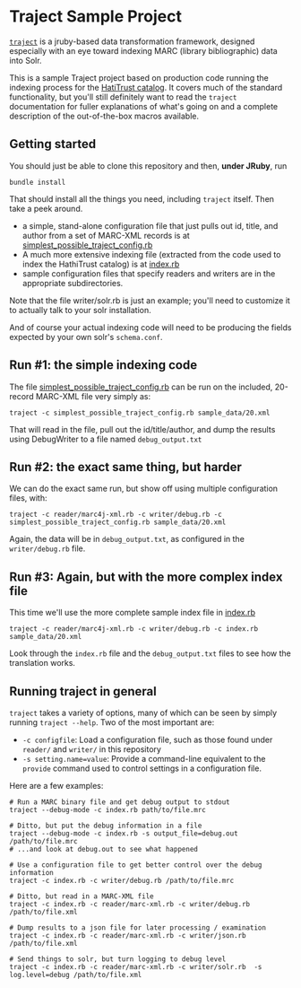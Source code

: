 # Traject Sample Project

[`traject`](http://github.com/traject-project/traject/) is a jruby-based data transformation framework, designed
especially with an eye toward indexing MARC (library bibliographic) data into Solr.

This is a sample Traject project based on production code running the
indexing process for the [HatiTrust
catalog](http://www.hathitrust.org/). It covers much of the standard
functionality, but you'll still definitely want to read the `traject`
documentation for fuller explanations of what's going on and a
complete description of the out-of-the-box macros available.


## Getting started

You should just be able to clone this repository and then, **under
JRuby**, run

```
bundle install
```

That should install all the things you need, including `traject` itself. Then take a peek around.

* a simple, stand-alone configuration file that just pulls out id, title, and author from a set of MARC-XML records is at [simplest_possible_traject_config.rb](simplest_possible_traject_config.rb)
* A much more extensive indexing file (extracted from the code used to index the HathiTrust catalog) is at [index.rb](index.rb)
* sample configuration files that specify readers and writers are in the appropriate subdirectories.

Note that the file writer/solr.rb is just an example; you'll need to
customize it to actually talk to your solr installation.

And of course your actual indexing code will need to be producing the fields
expected by your own solr's `schema.conf`.


## Run #1: the simple indexing code

The file [simplest_possible_traject_config.rb](blob/master/simplest_possible_traject_config.rb) can be run on the included, 20-record MARC-XML file very simply as:

```
traject -c simplest_possible_traject_config.rb sample_data/20.xml 
```

That will read in the file, pull out the id/title/author, and dump the results using DebugWriter to a file named `debug_output.txt`

## Run #2: the exact same thing, but harder

We can do the exact same run, but show off using multiple configuration files, with:

```
traject -c reader/marc4j-xml.rb -c writer/debug.rb -c simplest_possible_traject_config.rb sample_data/20.xml
```

Again, the data will be in `debug_output.txt`, as configured in the `writer/debug.rb` file.

## Run #3: Again, but with the more complex index file

This time we'll use the more complete sample index file in [index.rb](blob/master/index.rb)

```
traject -c reader/marc4j-xml.rb -c writer/debug.rb -c index.rb sample_data/20.xml
```

Look through the `index.rb` file and the `debug_output.txt` files to see how the translation works.

## Running traject in general

`traject` takes a variety of options, many of which can be seen by simply running `traject --help`. Two of the most important are:

* `-c configfile`: Load a configuration file, such as those found under `reader/` and `writer/` in this repository
* `-s setting.name=value`: Provide a command-line equivalent to the `provide` command used to control settings in a configuration file.

Here are a few examples:

```
# Run a MARC binary file and get debug output to stdout
traject --debug-mode -c index.rb path/to/file.mrc

# Ditto, but put the debug information in a file
traject --debug-mode -c index.rb -s output_file=debug.out /path/to/file.mrc
# ...and look at debug.out to see what happened

# Use a configuration file to get better control over the debug information
traject -c index.rb -c writer/debug.rb /path/to/file.mrc

# Ditto, but read in a MARC-XML file
traject -c index.rb -c reader/marc-xml.rb -c writer/debug.rb /path/to/file.xml

# Dump results to a json file for later processing / examination
traject -c index.rb -c reader/marc-xml.rb -c writer/json.rb /path/to/file.xml

# Send things to solr, but turn logging to debug level
traject -c index.rb -c reader/marc-xml.rb -c writer/solr.rb  -s log.level=debug /path/to/file.xml

```

